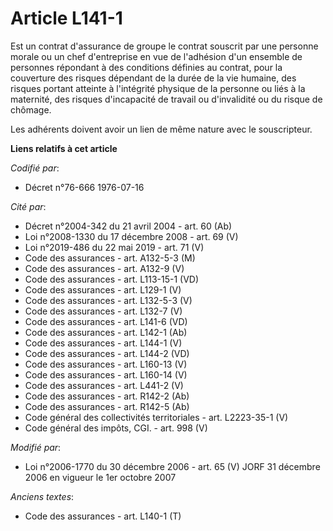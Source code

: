 # Article L141-1

Est un contrat d'assurance de groupe le contrat souscrit par une personne morale ou un chef d'entreprise en vue de l'adhésion
d'un ensemble de personnes répondant à des conditions définies au contrat, pour la couverture des risques dépendant de la
durée de la vie humaine, des risques portant atteinte à l'intégrité physique de la personne ou liés à la maternité, des
risques d'incapacité de travail ou d'invalidité ou du risque de chômage.

Les adhérents doivent avoir un lien de même nature avec le souscripteur.

**Liens relatifs à cet article**

_Codifié par_:

  - Décret n°76-666 1976-07-16

_Cité par_:

  - Décret n°2004-342 du 21 avril 2004 - art. 60 (Ab)
  - Loi n°2008-1330 du 17 décembre 2008 - art. 69 (V)
  - Loi n°2019-486 du 22 mai 2019 - art. 71 (V)
  - Code des assurances - art. A132-5-3 (M)
  - Code des assurances - art. A132-9 (V)
  - Code des assurances - art. L113-15-1 (VD)
  - Code des assurances - art. L129-1 (V)
  - Code des assurances - art. L132-5-3 (V)
  - Code des assurances - art. L132-7 (V)
  - Code des assurances - art. L141-6 (VD)
  - Code des assurances - art. L142-1 (Ab)
  - Code des assurances - art. L144-1 (V)
  - Code des assurances - art. L144-2 (VD)
  - Code des assurances - art. L160-13 (V)
  - Code des assurances - art. L160-14 (V)
  - Code des assurances - art. L441-2 (V)
  - Code des assurances - art. R142-2 (Ab)
  - Code des assurances - art. R142-5 (Ab)
  - Code général des collectivités territoriales - art. L2223-35-1 (V)
  - Code général des impôts, CGI. - art. 998 (V)

_Modifié par_:

  - Loi n°2006-1770 du 30 décembre 2006 - art. 65 (V) JORF 31 décembre 2006 en vigueur le 1er octobre 2007

_Anciens textes_:

  - Code des assurances - art. L140-1 (T)
